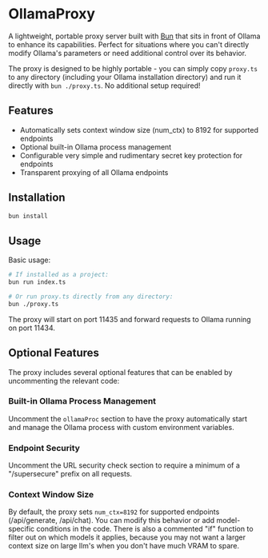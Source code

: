 # OllamaProxy

A lightweight, portable proxy server built with [Bun](https://bun.sh) that sits in front of Ollama to enhance its capabilities. Perfect for situations where you can't directly modify Ollama's parameters or need additional control over its behavior.

The proxy is designed to be highly portable - you can simply copy `proxy.ts` to any directory (including your Ollama installation directory) and run it directly with `bun ./proxy.ts`. No additional setup required!

## Features

- Automatically sets context window size (num_ctx) to 8192 for supported endpoints
- Optional built-in Ollama process management
- Configurable very simple and rudimentary secret key protection for endpoints
- Transparent proxying of all Ollama endpoints

## Installation

```bash
bun install
```

## Usage

Basic usage:

```bash
# If installed as a project:
bun run index.ts

# Or run proxy.ts directly from any directory:
bun ./proxy.ts
```

The proxy will start on port 11435 and forward requests to Ollama running on port 11434.

## Optional Features

The proxy includes several optional features that can be enabled by uncommenting the relevant code:

### Built-in Ollama Process Management

Uncomment the `ollamaProc` section to have the proxy automatically start and manage the Ollama process with custom environment variables.

### Endpoint Security

Uncomment the URL security check section to require a minimum of a "/supersecure" prefix on all requests.

### Context Window Size

By default, the proxy sets `num_ctx=8192` for supported endpoints (/api/generate, /api/chat). You can modify this behavior or add model-specific conditions in the code. There is also a commented "if" function to filter out on which models it applies, because you may not want a larger context size on large llm's when you don't have much VRAM to spare.
